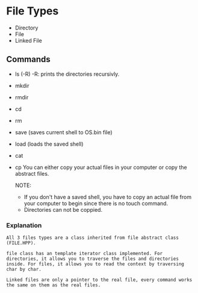 # File Types

- Directory
- File
- Linked File

## Commands

- ls (-R)
  -R: prints the directories recursivly.
- mkdir
- rmdir
- cd
- rm
- save (saves current shell to OS.bin file)
- load (loads the saved shell)
- cat
- cp
  You can either copy your actual files in your computer or copy the abstract files.
  
  NOTE:
  - If you don't have a saved shell, you have to copy an actual file from your computer to begin since there is no touch command.
  - Directories can not be coppied.

### Explanation

    All 3 files types are a class inherited from file abstract class (FILE.HPP).

    file class has an template iterator class implemented. For directories, it allows you to traverse the files and directories inside. For files, it allows you to read the context by traversing char by char.

    Linked files are only a pointer to the real file, every command works the same on them as the real files.
